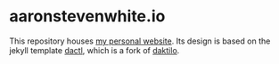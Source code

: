# aaronstevenwhite.io

This repository houses [my personal website](http://aaronstevenwhite.io). Its design is based on the jekyll template [dactl](https://github.com/melangue/dactl), which is a fork of [daktilo](https://github.com/kronik3r/daktilo).
